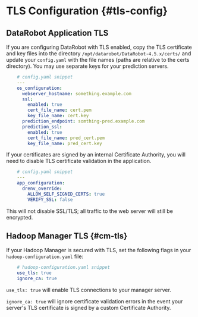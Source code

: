 # TLS Configuration {#tls-config}

## DataRobot Application TLS

If you are configuring DataRobot with TLS enabled, copy the TLS certificate and key files into the directory `/opt/datarobot/DataRobot-4.5.x/certs/` and update your `config.yaml` with the file names (paths are relative to the certs directory).
You may use separate keys for your prediction servers.

```yaml
    # config.yaml snippet
    ---
    os_configuration:
      webserver_hostname: something.example.com
      ssl:
        enabled: true
        cert_file_name: cert.pem
        key_file_name: cert.key
      prediction_endpoint: somthing-pred.example.com
      prediction_ssl:
        enabled: true
        cert_file_name: pred_cert.pem
        key_file_name: pred_cert.key
```

If your certificates are signed by an internal Certificate Authority, you will need to disable TLS certificate validation in the application.
```yaml
    # config.yaml snippet
    ---
    app_configuration:
      drenv_override:
        ALLOW_SELF_SIGNED_CERTS: true
        VERIFY_SSL: false
```
This will not disable SSL/TLS; all traffic to the web server will still be encrypted.

## Hadoop Manager TLS {#cm-tls}

If your Hadoop Manager is secured with TLS, set the following flags in your `hadoop-configuration.yaml` file:

```yaml
    # hadoop-configuration.yaml snippet
    use_tls: true
    ignore_ca: true
```

`use_tls: true` will enable TLS connections to your manager server.

`ignore_ca: true` will ignore certificate validation errors in the event your server's TLS certificate is signed by a custom Certificate Authority.
